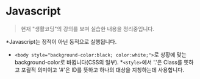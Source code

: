 # Javascript

>현재 "생활코딩"의 강의를 보며 실습한 내용을 정리중입니다.

*Javascript는 정적이 아닌 동적으로 실행됩니다.
  * ```<body style="background-color:black; color:white;">```로 상황에 맞는 background-color로 바뀝니다(CSS의 일부).
*```<style>```에서 '.'은 Class를 뜻하고 포괄적 의미이고 '#'은 ID를 뜻하고 하나의 대상을 지칭하는데 사용합니다.

